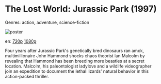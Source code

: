 # The Lost World: Jurassic Park (1997)

Genres: action, adventure, science-fiction

![poster](http://image.tmdb.org/t/p/w500/u1fXmEQUCI9CjyHCCYOPBSq2DYo.jpg)

en:
  [720p](magnet:?xt=urn:btih:D3D813F3CA413A369AD481D9841B7FDEEFC62394&tr=udp://glotorrents.pw:6969/announce&tr=udp://tracker.opentrackr.org:1337/announce&tr=udp://torrent.gresille.org:80/announce&tr=udp://tracker.openbittorrent.com:80&tr=udp://tracker.coppersurfer.tk:6969&tr=udp://tracker.leechers-paradise.org:6969&tr=udp://p4p.arenabg.ch:1337&tr=udp://tracker.internetwarriors.net:1337)
  [1080p](magnet:?xt=urn:btih:D370B1E1923F01008389A98F1FECF800DC78CC2C&tr=udp://glotorrents.pw:6969/announce&tr=udp://tracker.opentrackr.org:1337/announce&tr=udp://torrent.gresille.org:80/announce&tr=udp://tracker.openbittorrent.com:80&tr=udp://tracker.coppersurfer.tk:6969&tr=udp://tracker.leechers-paradise.org:6969&tr=udp://p4p.arenabg.ch:1337&tr=udp://tracker.internetwarriors.net:1337)
  


Four years after Jurassic Park's genetically bred dinosaurs ran amok, multimillionaire John Hammond shocks chaos theorist Ian Malcolm by revealing that Hammond has been breeding more beasties at a secret location. Malcolm, his paleontologist ladylove and a wildlife videographer join an expedition to document the lethal lizards' natural behavior in this action-packed thriller.